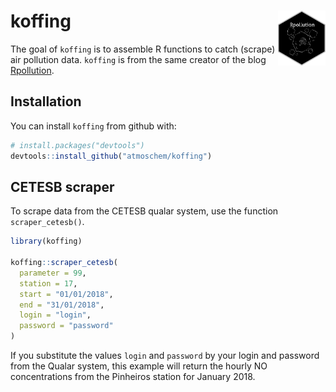 
# koffing <img src="man/figures/logo.png" align="right" width = "15%">

The goal of `koffing` is to assemble R functions to catch (scrape) air
pollution data. `koffing` is from the same creator of the blog
[Rpollution](https://rpollution.com).

## Installation

You can install `koffing` from github with:

``` r
# install.packages("devtools")
devtools::install_github("atmoschem/koffing")
```

## CETESB scraper

To scrape data from the CETESB qualar system, use the function
`scraper_cetesb()`.

``` r
library(koffing)

koffing::scraper_cetesb(
  parameter = 99, 
  station = 17, 
  start = "01/01/2018", 
  end = "31/01/2018", 
  login = "login", 
  password = "password"
)
```

If you substitute the values `login` and `password` by your login and
password from the Qualar system, this example will return the hourly NO
concentrations from the Pinheiros station for January 2018.

